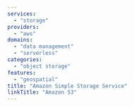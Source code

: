 ```yaml
---
services:
  - "storage"
providers:
  - "aws"
domains:
  - "data management"
  - "serverless"
categories:
  - "object storage"
features:
  - "geospatial"
title: "Amazon Simple Storage Service"
linkTitle: "Amazon S3"
---
```

